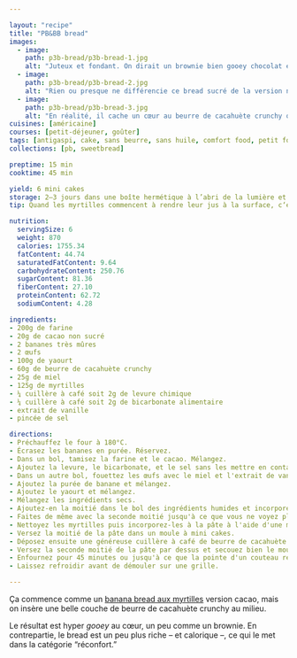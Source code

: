 ```yaml
---

layout: "recipe"
title: "PB&BB bread"
images:
  - image:
    path: p3b-bread/p3b-bread-1.jpg
    alt: "Juteux et fondant. On dirait un brownie bien gooey chocolat et beurre de cacahuète, mais c’est un banana bread à emporter partout."
  - image:
    path: p3b-bread/p3b-bread-2.jpg
    alt: "Rien ou presque ne différencie ce bread sucré de la version normale aux myrtilles."
  - image:
    path: p3b-bread/p3b-bread-3.jpg
    alt: "En réalité, il cache un cœur au beurre de cacahuète crunchy qui le rend hyper fondant."
cuisines: [américaine]
courses: [petit-déjeuner, goûter]
tags: [antigaspi, cake, sans beurre, sans huile, comfort food, petit format]
collections: [pb, sweetbread]

preptime: 15 min
cooktime: 45 min

yield: 6 mini cakes
storage: 2–3 jours dans une boîte hermétique à l’abri de la lumière et de la chaleur. 5 jours au frigo. 2 mois au congélateur.
tip: Quand les myrtilles commencent à rendre leur jus à la surface, c‘est le signe que la cuisson est presque terminée.

nutrition:
  servingSize: 6
  weight: 870
  calories: 1755.34
  fatContent: 44.74
  saturatedFatContent: 9.64
  carbohydrateContent: 250.76
  sugarContent: 81.36
  fiberContent: 27.10
  proteinContent: 62.72
  sodiumContent: 4.28

ingredients:
- 200g de farine
- 20g de cacao non sucré
- 2 bananes très mûres
- 2 œufs 
- 100g de yaourt
- 60g de beurre de cacahuète crunchy
- 25g de miel
- 125g de myrtilles
- ¼ cuillère à café soit 2g de levure chimique
- ¼ cuillère à café soit 2g de bicarbonate alimentaire
- extrait de vanille
- pincée de sel

directions:
- Préchauffez le four à 180°C.
- Écrasez les bananes en purée. Réservez.
- Dans un bol, tamisez la farine et le cacao. Mélangez. 
- Ajoutez la levure, le bicarbonate, et le sel sans les mettre en contact.
- Dans un autre bol, fouettez les œufs avec le miel et l'extrait de vanille.
- Ajoutez la purée de banane et mélangez. 
- Ajoutez le yaourt et mélangez. 
- Mélangez les ingrédients secs. 
- Ajoutez-en la moitié dans le bol des ingrédients humides et incorporez délicatement à la maryse. 
- Faites de même avec la seconde moitié jusqu'à ce que vous ne voyez plus de grumeaux.
- Nettoyez les myrtilles puis incorporez-les à la pâte à l'aide d'une maryse.
- Versez la moitié de la pâte dans un moule à mini cakes.
- Déposez ensuite une généreuse cuillère à café de beurre de cacahuète au centre de chaque cake, en essayant de bien l'étaler en longueur. 
- Versez la seconde moitié de la pâte par dessus et secouez bien le moule pour bien distribuer la pâte partout, sans trou/bulle.
- Enfournez pour 45 minutes ou jusqu'à ce que la pointe d'un couteau ressorte avec quelques flocons de mie. 
- Laissez refroidir avant de démouler sur une grille. 

---
```


Ça commence comme un [banana bread aux myrtilles](bb-bread.html) version cacao, mais on insère une belle couche de beurre de cacahuète crunchy au milieu.

Le résultat est hyper <i lang="en">gooey</i> au cœur, un peu comme un brownie. En contrepartie, le bread est un peu plus riche – et calorique –, ce qui le met dans la catégorie “réconfort.”